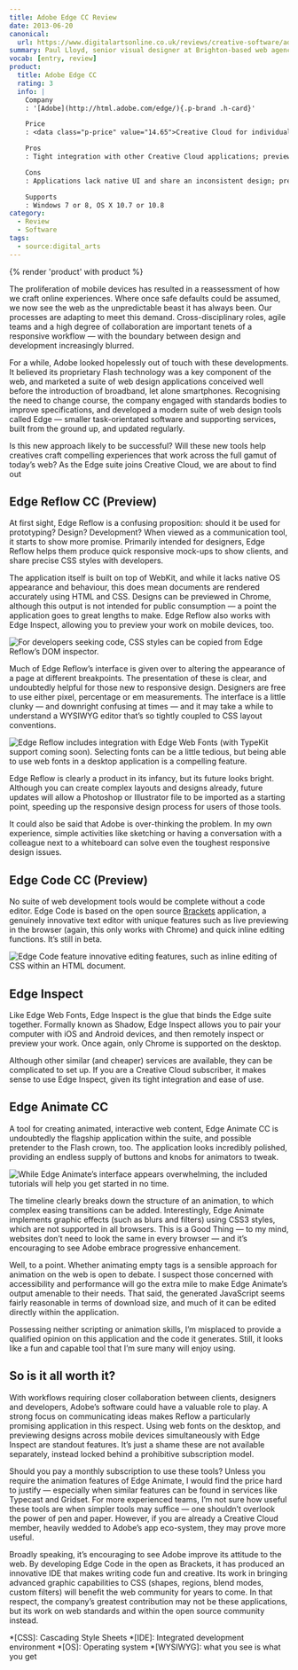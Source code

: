 ```yaml
---
title: Adobe Edge CC Review
date: 2013-06-20
canonical:
  url: https://www.digitalartsonline.co.uk/reviews/creative-software/adobe-edge-review/
summary: Paul Lloyd, senior visual designer at Brighton-based web agency Clearleft, is impressed with Adobe’s new web design software tools — but it faces strong competition.
vocab: [entry, review]
product:
  title: Adobe Edge CC
  rating: 3
  info: |
    Company
    : '[Adobe](http://html.adobe.com/edge/){.p-brand .h-card}'

    Price
    : <data class="p-price" value="14.65">Creative Cloud for individuals from £14.65&#8203;+VAT&#8203;/month</data>.&#8195;<data class="p-price" value="37.11">Creative Cloud for teams from £37.11&#8203;+VAT&#8203;/month</data>

    Pros
    : Tight integration with other Creative Cloud applications; preview design and code easily on iOS and Android devices; use web fonts on your desktop; powerful animation tools.

    Cons
    : Applications lack native UI and share an inconsistent design; preview functions limited to Chrome browser; applications not available to purchase separately.

    Supports
    : Windows 7 or 8, OS X 10.7 or 10.8
category:
  - Review
  - Software
tags:
  - source:digital_arts
---
```

{% render 'product' with product %}

The proliferation of mobile devices has resulted in a reassessment of how we craft online experiences. Where once safe defaults could be assumed, we now see the web as the unpredictable beast it has always been. Our processes are adapting to meet this demand. Cross-disciplinary roles, agile teams and a high degree of collaboration are important tenets of a responsive workflow — with the boundary between design and development increasingly blurred.

For a while, Adobe looked hopelessly out of touch with these developments. It believed its proprietary Flash technology was a key component of the web, and marketed a suite of web design applications conceived well before the introduction of broadband, let alone smartphones. Recognising the need to change course, the company engaged with standards bodies to improve specifications, and developed a modern suite of web design tools called Edge — smaller task-orientated software and supporting services, built from the ground up, and updated regularly.

Is this new approach likely to be successful? Will these new tools help creatives craft compelling experiences that work across the full gamut of today’s web? As the Edge suite joins Creative Cloud, we are about to find out

## Edge Reflow CC (Preview)

At first sight, Edge Reflow is a confusing proposition: should it be used for prototyping? Design? Development? When viewed as a communication tool, it starts to show more promise. Primarily intended for designers, Edge Reflow helps them produce quick responsive mock-ups to show clients, and share precise CSS styles with developers.

The application itself is built on top of WebKit, and while it lacks native OS appearance and behaviour, this does mean documents are rendered accurately using HTML and CSS. Designs can be previewed in Chrome, although this output is not intended for public consumption — a point the application goes to great lengths to make. Edge Reflow also works with Edge Inspect, allowing you to preview your work on mobile devices, too.

![](/images/2013/06/adobe_edge_review/edge_reflow_css_panel.png 'For developers seeking code, CSS styles can be copied from Edge Reflow’s DOM inspector.')

Much of Edge Reflow’s interface is given over to altering the appearance of a page at different breakpoints. The presentation of these is clear, and undoubtedly helpful for those new to responsive design. Designers are free to use either pixel, percentage or em measurements. The interface is a little clunky — and downright confusing at times — and it may take a while to understand a WYSIWYG editor that’s so tightly coupled to CSS layout conventions.

![](/images/2013/06/adobe_edge_review/edge_reflow_web_fonts.png 'Edge Reflow includes integration with Edge Web Fonts (with TypeKit support coming soon). Selecting fonts can be a little tedious, but being able to use web fonts in a desktop application is a compelling feature.')

Edge Reflow is clearly a product in its infancy, but its future looks bright. Although you can create complex layouts and designs already, future updates will allow a Photoshop or Illustrator file to be imported as a starting point, speeding up the responsive design process for users of those tools.

It could also be said that Adobe is over-thinking the problem. In my own experience, simple activities like sketching or having a conversation with a colleague next to a whiteboard can solve even the toughest responsive design issues.

## Edge Code CC (Preview)

No suite of web development tools would be complete without a code editor. Edge Code is based on the open source [Brackets][1] application, a genuinely innovative text editor with unique features such as live previewing in the browser (again, this only works with Chrome) and quick inline editing functions. It’s still in beta.

![](/images/2013/06/adobe_edge_review/edge_code_quick_edit.png 'Edge Code feature innovative editing features, such as inline editing of CSS within an HTML document.')

## Edge Inspect

Like Edge Web Fonts, Edge Inspect is the glue that binds the Edge suite together. Formally known as Shadow, Edge Inspect allows you to pair your computer with iOS and Android devices, and then remotely inspect or preview your work. Once again, only Chrome is supported on the desktop.

Although other similar (and cheaper) services are available, they can be complicated to set up. If you are a Creative Cloud subscriber, it makes sense to use Edge Inspect, given its tight integration and ease of use.

## Edge Animate CC

A tool for creating animated, interactive web content, Edge Animate CC is undoubtedly the flagship application within the suite, and possible pretender to the Flash crown, too. The application looks incredibly polished, providing an endless supply of buttons and knobs for animators to tweak.

![](/images/2013/06/adobe_edge_review/edge_animate_tutorial.png 'While Edge Animate’s interface appears overwhelming, the included tutorials will help you get started in no time.')

The timeline clearly breaks down the structure of an animation, to which complex easing transitions can be added. Interestingly, Edge Animate implements graphic effects (such as blurs and filters) using CSS3 styles, which are not supported in all browsers. This is a Good Thing — to my mind, websites don’t need to look the same in every browser — and it’s encouraging to see Adobe embrace progressive enhancement.

Well, to a point. Whether animating empty tags is a sensible approach for animation on the web is open to debate. I suspect those concerned with accessibility and performance will go the extra mile to make Edge Animate’s output amenable to their needs. That said, the generated JavaScript seems fairly reasonable in terms of download size, and much of it can be edited directly within the application.

Possessing neither scripting or animation skills, I’m misplaced to provide a qualified opinion on this application and the code it generates. Still, it looks like a fun and capable tool that I’m sure many will enjoy using.

## So is it all worth it?

With workflows requiring closer collaboration between clients, designers and developers, Adobe’s software could have a valuable role to play. A strong focus on communicating ideas makes Reflow a particularly promising application in this respect. Using web fonts on the desktop, and previewing designs across mobile devices simultaneously with Edge Inspect are standout features. It’s just a shame these are not available separately, instead locked behind a prohibitive subscription model.

Should you pay a monthly subscription to use these tools? Unless you require the animation features of Edge Animate, I would find the price hard to justify — especially when similar features can be found in services like Typecast and Gridset. For more experienced teams, I’m not sure how useful these tools are when simpler tools may suffice — one shouldn’t overlook the power of pen and paper. However, if you are already a Creative Cloud member, heavily wedded to Adobe’s app eco-system, they may prove more useful.

Broadly speaking, it’s encouraging to see Adobe improve its attitude to the web. By developing Edge Code in the open as Brackets, it has produced an innovative IDE that makes writing code fun and creative. Its work in bringing advanced graphic capabilities to CSS (shapes, regions, blend modes, custom filters) will benefit the web community for years to come. In that respect, the company’s greatest contribution may not be these applications, but its work on web standards and within the open source community instead.

[1]: http://brackets.io

*[CSS]: Cascading Style Sheets
*[IDE]: Integrated development environment
*[OS]: Operating system
*[WYSIWYG]: what you see is what you get
